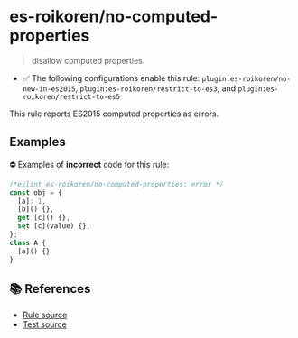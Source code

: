# es-roikoren/no-computed-properties
> disallow computed properties.

- ✅ The following configurations enable this rule: `plugin:es-roikoren/no-new-in-es2015`, `plugin:es-roikoren/restrict-to-es3`, and `plugin:es-roikoren/restrict-to-es5`

This rule reports ES2015 computed properties as errors.

## Examples

⛔ Examples of **incorrect** code for this rule:

```js
/*eslint es-roikoren/no-computed-properties: error */
const obj = {
  [a]: 1,
  [b]() {},
  get [c]() {},
  set [c](value) {},
};
class A {
  [a]() {}
}
```

## 📚 References

- [Rule source](https://github.com/roikoren755/eslint-plugin-es/blob/v2.0.6/src/rules/no-computed-properties.ts)
- [Test source](https://github.com/roikoren755/eslint-plugin-es/blob/v2.0.6/tests/src/rules/no-computed-properties.ts)
